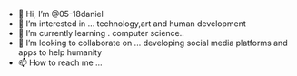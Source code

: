 - 👋 Hi, I’m @05-18daniel
- 👀 I’m interested in ... technology,art and human development
- 🌱 I’m currently learning . computer science..
- 💞️ I’m looking to collaborate on ... developing social media platforms and apps to help humanity
- 📫 How to reach me ...

<!---
05-18daniel/05-18daniel is a ✨ special ✨ repository because its `README.md` (this file) appears on your GitHub profile.
You can click the Preview link to take a look at your changes.
--->
